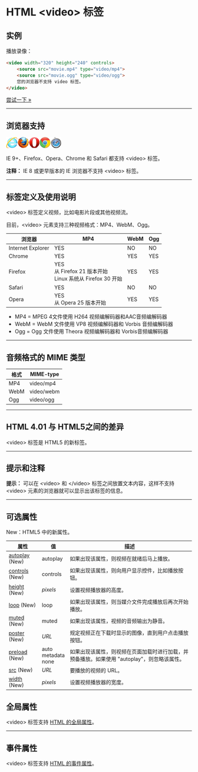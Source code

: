 # HTML &lt;video&gt; 标签

## 实例

播放录像：

```HTML
<video width="320" height="240" controls>
    <source src="movie.mp4" type="video/mp4">
    <source src="movie.ogg" type="video/ogg">
    您的浏览器不支持 video 标签。
</video>
```

[尝试一下 »](http://www.runoob.com/try/try.php?filename=tryhtml5_video)

--------

## 浏览器支持

![Internet Explorer](images/compatible_ie.gif)![Firefox](images/compatible_firefox.gif)![Opera](images/compatible_opera.gif)![Google Chrome](images/compatible_chrome.gif)![Safari](images/compatible_safari.gif)

IE 9+、Firefox、Opera、Chrome 和 Safari 都支持 &lt;video&gt; 标签。

**注释：** IE 8 或更早版本的 IE 浏览器不支持 &lt;video&gt; 标签。

--------

## 标签定义及使用说明

&lt;video&gt; 标签定义视频，比如电影片段或其他视频流。

目前，&lt;video&gt; 元素支持三种视频格式：MP4、WebM、Ogg。

| 浏览器 | MP4 | WebM | Ogg |
| ---- | ---- | ---- | ---- |
| Internet Explorer | YES | NO | NO |
| Chrome | YES | YES | YES |
| Firefox | YES<br/>从 Firefox 21 版本开始<br/>Linux 系统从 Firefox 30 开始 | YES | YES |
| Safari | YES | NO | NO |
| Opera | YES<br/>从 Opera 25 版本开始 | YES | YES |

 * MP4 = MPEG 4文件使用 H264 视频编解码器和AAC音频编解码器
 * WebM = WebM 文件使用 VP8 视频编解码器和 Vorbis 音频编解码器
 * Ogg = Ogg 文件使用 Theora 视频编解码器和 Vorbis音频编解码器

--------

## 音频格式的 MIME 类型

| 格式 | MIME-type |
| ---- | ---- |
| MP4 | video/mp4 |
| WebM | video/webm |
| Ogg | video/ogg |

--------

## HTML 4.01 与 HTML5之间的差异

&lt;video&gt; 标签是 HTML5 的新标签。

--------

## 提示和注释

**提示：** 可以在 &lt;video&gt; 和 &lt;/video&gt; 标签之间放置文本内容，这样不支持 &lt;video&gt; 元素的浏览器就可以显示出该标签的信息。

--------

## 可选属性

New：HTML5 中的新属性。

| 属性 | 值 | 描述 |
| ---- | ---- | ---- |
| [autoplay](att-video-autoplay.html) (New) | autoplay | 如果出现该属性，则视频在就绪后马上播放。 |
| [controls](att-video-controls.html) (New) | controls | 如果出现该属性，则向用户显示控件，比如播放按钮。 |
| [height](att-video-height.html) (New) | _pixels_ | 设置视频播放器的高度。 |
| [loop](att-video-loop.html) (New) | loop | 如果出现该属性，则当媒介文件完成播放后再次开始播放。 |
| [muted](att-video-muted.html) (New) | muted | 如果出现该属性，视频的音频输出为静音。 |
| [poster](att-video-poster.html) (New) | _URL_ | 规定视频正在下载时显示的图像，直到用户点击播放按钮。 |
| [preload](att-video-preload.html) (New) | auto<br/>metadata<br/>none | 如果出现该属性，则视频在页面加载时进行加载，并预备播放。如果使用 "autoplay"，则忽略该属性。 |
| [src](att-video-src.html) (New) | _URL_ | 要播放的视频的 URL。 |
| [width](att-video-width.html) (New) | _pixels_ | 设置视频播放器的宽度。 |

## 全局属性

&lt;video&gt; 标签支持 [HTML 的全局属性](003_ref-standardattributes.md)。

--------

## 事件属性

&lt;video&gt; 标签支持 [HTML 的事件属性](004_ref-eventattributes.md)。
